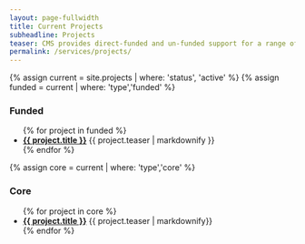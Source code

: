 ```yaml
---
layout: page-fullwidth
title: Current Projects
subheadline: Projects
teaser: CMS provides direct-funded and un-funded support for a range of projects.
permalink: /services/projects/
---
```

{% assign current = site.projects | where: 'status', 'active' %}
{% assign funded = current | where: 'type','funded' %}
<h3>Funded</h3>
<ul>
  {% for project in funded %}
    <li>
      <b><a href="{{ project.url | relative_url }}">{{ project.title }}</a></b>
      {{ project.teaser | markdownify }}
    </li>
  {% endfor %}
</ul>

{% assign core = current | where: 'type','core' %}
<h3>Core</h3>
<ul>
  {% for project in core %}
    <li>
      <b><a href="{{ project.url | relative_url }}">{{ project.title }}</a></b>
      {{ project.teaser | markdownify}}
    </li>
  {% endfor %}
</ul>

